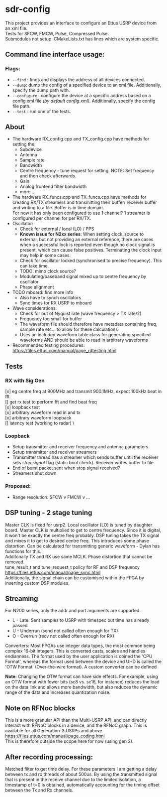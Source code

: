 # sdr-config

This project provides an interface to configure an Ettus USRP device from an xml file.\
Tests for SFCW, FMCW, Pulse, Compressed Pulse.\
Submodules not setup. CMakeLists.txt has lines which are system specific.

## Command line interface usage:
### Flags:

* `--find` : finds and displays the address of all devices connected. 
* `--dump`: dump the config of a specified device to an xml file. 
Additionally, specify  the dump path with. 
* `--configure` : configure the device at a specific address based on a config xml file *(by default config.xml)*. 
Additionally, specify the config file path. 
* `--test` : run one of the tests.



## About
* The hardware RX_config.cpp and TX_config.cpp have methods for setting the:
    * Subdevice
    * Antenna
    * Sample rate
    * Bandwidth
    * Centre frequency - tune request for setting. NOTE: Set frequency and then check afterwards.
    * Gain
    * Analog frontend filter bandwidth
    * more ...
* The hardware RX_funcs.cpp and TX_funcs.cpp have methods for creating RX/TX streamers and transmitting their buffer/ receiver buffer and writing to a file. Buffer is in time domain. \
For now it has only been configured to use 1 channel? 1 streamer is configured per channel for per RX/TX.
* Oscillator: 
    * Check for external / local (LO) / PPS
    * __Known issue for N2xx series__: When setting clock_source to external, but not providing an external reference, there are cases when a successful lock is reported even though no clock signal is present, which can cause false positives. Terminating the clock input may help in some cases. 
    * Check for oscillator locked (synchronised to precise frequency). This can take time.
    * TODO: mimo clock source?
    * Modulating/baseband signal mixed up to centre frequency by oscillator
    * Phase alignment
* TODO mboard: find more info
    * Also have to synch oscillators
    * Sync times for RX USRP to mboard
* Wave considerations:
    * Check for out of Nyquist rate (wave frequency > TX rate/2)
    * Frequency too small for buffer
    * The waveform file should therefore have metadata containing freq, sample rate etc... to allow for these calculations
    * Uses an included waveform table class for generating specified waveforms AND should be able to read in arbitrary waveforms
* Recommended testing procedures: https://files.ettus.com/manual/page_rdtesting.html


## Tests
### RX with Sig Gen
[x] eg centre freq at 900MHz and transmit 900.1MHz, expect 100kHz beat in fft \
[] get rx test to perform fft and find beat freq \
[x] loopback test \
[x] arbitrary waveform read in and tx \
[x] arbitrary waveform loopback \
[] latency test (working to radar) \


### Loopback
* Setup transmitter and receiver frequency and antenna parameters.
* Setup transmitter and receiver streamers
* Transmitter thread has a streamer which sends buffer until the receiver sets *stop signal* flag (static bool check). Receiver writes buffer to file.
* End of burst packet sent when stop signal received?
* Streamers shut down

### Proposed:
* Range resolution: SFCW v FMCW v ...


## DSP tuning - 2 stage tuning
Master CLK is fixed for usrp2. Local oscillator (LO) is tuned by daughter board. Master CLK is multiplied to get to centre frequency. Since it is digital, it won't be exactly the centre freq probably. DSP tuning takes the TX signal and mixes it to get to desired centre freq. This introduces some phase distortion. Can be calculated for transmitting generic waveform - Dylan has functions for this. \
Additonally TX and RX use same MCLK. Phase distortion that cannot be removed.\
tune_result_t and tune_request_t policy for RF and DSP frequency \
https://files.ettus.com/manual/page_sync.html \
Additionally, the signal chain can be customised within the FPGA by inserting custom DSP modules.


## Streaming
For N200 series, only the addr and port arguments are supported.

* L - Late. Sent samples to USRP with timespec but time has already passed 
* U - Underrun (send not called often enough for TX)
* O - Overrun (recv not called often enough for RX)

Converters: Most FPGAs use integer data types, the most common being complex 16-bit integers. This is converted casts, scales and handles endianness. The format used by the user application is coined the 'CPU Format', whereas the format used between the device and UHD is called the 'OTW Format' (Over-the-wire format). A custom converter can be defined

__Note:__ Changing the OTW format can have side effects. For example, using an OTW format with fewer bits (sc8 vs. sc16, for instance) reduces the load on the data link and allows more bandwidth, but also reduces the dynamic range of the data and increases quantization noise. 





## Note on RFNoc blocks
This is a more granular API than the Multi-USRP API, and can directly interact with RFNoC blocks in a device, and the RFNoC graph. This is available for all Generation-3 USRPs and above. https://files.ettus.com/manual/page_coding.html \
This is therefore outside the scope here for now (using gen 2).




## After recording processing:
Matched filter to get time delay. For these parameters I am getting a delay between tx and rx threads of about 500us. By using the transmitted signal that is present in the receive channel due to the limited isolation, a timestamp of t=0 is obtained, automatically accounting for the timing offset between the Tx and Rx channels.